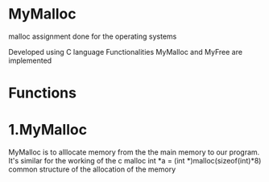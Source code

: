 # MyMalloc
malloc assignment done for the operating systems

Developed using C language
Functionalities  MyMalloc and MyFree are implemented 


# Functions

# 1.MyMalloc

MyMalloc is to alllocate memory from the the main memory to our program. It's similar for the working of the c malloc
int *a = (int *)malloc(sizeof(int)*8)
common structure of the allocation of the memory
